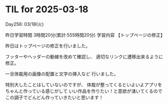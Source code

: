 # TIL for 2025-03-18
Day256: 03/18(火)

昨日学習時間 3時間20分(累計:555時間20分)
学習内容 【トップページの修正】

昨日はトップページの修正を行いました。

フッターやヘッダーの動線を改めて確認し、
適切なリンクに遷移出来るように修正。

一旦体裁用の画像の配置と文字の挿入など
行いました。

特別大したことはしていないのですが、
体裁が整ってくるといよいよアプリを
ちゃんと作っている感じがして
いい作品を作りたい！と意欲が湧いてくるので
この調子でどんどん作っていきたいと思います！